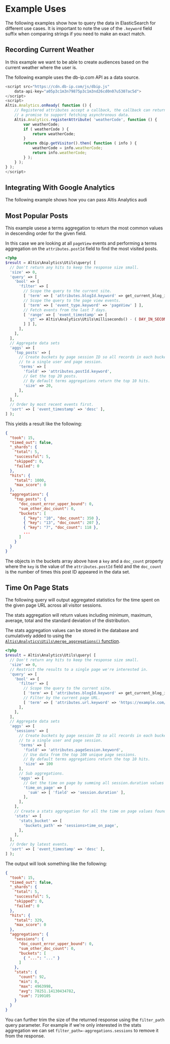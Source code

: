 # Example Uses

The following examples show how to query the data in ElasticSearch for different use cases. It is important to note the use of the `.keyword` field suffix when comparing strings if you need to make an exact match.

## Recording Current Weather

In this example we want to be able to create audiences based on the current weather where the user is.

The following example uses the db-ip.com API as a data source.

```js
<script src="https://cdn.db-ip.com/js/dbip.js"
	data-api-key="a05p3c1m3n79875p3c1m3nd26cd0n07u5307ac5d">
</script>
<script>
Altis.Analytics.onReady( function () {
	// Registered attributes accept a callback, the callback can return
	// a promise to support fetching asynchronous data.
	Altis.Analytics.registerAttribute( 'weatherCode', function () {
		var weatherCode;
		if ( weatherCode ) {
			return weatherCode;
		}
		return dbip.getVisitor().then( function ( info ) {
			weatherCode = info.weatherCode;
			return info.weatherCode;
		} );
	} );
} );
</script>
```

## Integrating With Google Analytics

The following example shows how you can pass Altis Analytics audi

## Most Popular Posts

This example usese a terms aggregation to return the most common values in descending order for the given field.

In this case we are looking at all `pageView` events and performing a terms aggregation on the `attributes.postId` field to find the most visited posts.

```php
<?php
$result = Altis\Analytics\Utils\query( [
  // Don't return any hits to keep the response size small.
  'size' => 0,
  'query' => [
    'bool' => [
      'filter' => [
        // Scope the query to the current site.
        [ 'term' => [ 'attributes.blogId.keyword' => get_current_blog_id() ] ],
        // Scope the query to the page view events.
        [ 'term' => [ 'event_type.keyword' => 'pageView' ] ],
        // Fetch events from the last 7 days.
        [ 'range' => [ 'event_timestamp' => [
          'gt' => Altis\Analytics\Utils\milliseconds() - ( DAY_IN_SECONDS * 7 * 1000 ),
        ] ] ],
      ],
    ],
  ],
  // Aggregate data sets
  'aggs' => [
    'top_posts' => [
      // Create buckets by page session ID so all records in each bucket belong
      // to a single user and page session.
      'terms' => [
        'field' => 'attributes.postId.keyword',
        // Get the top 20 posts.
        // By default terms aggregations return the top 10 hits.
        'size' => 20,
      ],
    ],
  ],
  // Order by most recent events first.
  'sort' => [ 'event_timestamp' => 'desc' ],
] );
```

This yields a result like the following:

```json
{
  "took": 15,
  "timed_out": false,
  "_shards": {
    "total": 5,
    "successful": 5,
    "skipped": 0,
    "failed": 0
  },
  "hits": {
    "total": 1000,
    "max_score": 0
  },
  "aggregations": {
    "top_posts": {
      "doc_count_error_upper_bound": 0,
      "sum_other_doc_count": 0,
      "buckets": [
        { "key": "10", "doc_count": 350 },
        { "key": "13", "doc_count": 207 },
        { "key": "7", "doc_count": 118 },
        ...
      ]
    }
  }
}
```

The objects in the buckets array above have a `key` and a `doc_count` property where the `key` is the value of the `attributes.postId` field and the `doc_count` is the number of times this post ID appeared in the data set.

## Time On Page Stats

The following query will output aggregated statistics for the time spent on the given page URL across all visitor sessions.

The stats aggregation will return values including minimum, maximum, average, total and the standard deviation of the distribution.

The stats aggregation values can be stored in the database and cumulatively added to using the [`Altis\Analytics\Utils\merge_aggregations()` function](./server-side-api.md#helper-functions).

```php
<?php
$result = Altis\Analytics\Utils\query( [
  // Don't return any hits to keep the response size small.
  'size' => 0,
  // Restrict the results to a single page we're interested in.
  'query' => [
    'bool' => [
      'filter' => [
        // Scope the query to the current site.
        [ 'term' => [ 'attributes.blogId.keyword' => get_current_blog_id() ] ],
        // Filter by the current page URL.
        [ 'term' => [ 'attributes.url.keyword' => 'https://example.com/page' ] ],
      ],
    ],
  ],
  // Aggregate data sets
  'aggs' => [
    'sessions' => [
      // Create buckets by page session ID so all records in each bucket belong
      // to a single user and page session.
      'terms' => [
        'field' => 'attributes.pageSession.keyword',
        // Use data from the top 100 unique page sessions.
        // By default terms aggregations return the top 10 hits.
        'size' => 100
      ],
      // Sub aggregations.
      'aggs' => [
        // Get the time on page by summing all session.duration values for the page session.
        'time_on_page' => [
          'sum' => [ 'field' => 'session.duration' ],
        ],
      ],
    ],
    // Create a stats aggregation for all the time on page values found above.
    'stats' => [
      'stats_bucket' => [
        'buckets_path' => 'sessions>time_on_page',
      ],
    ],
  ],
  // Order by latest events.
  'sort' => [ 'event_timestamp' => 'desc' ],
] );
```

The output will look something like the following:

```json
{
  "took": 15,
  "timed_out": false,
  "_shards": {
    "total": 5,
    "successful": 5,
    "skipped": 0,
    "failed": 0
  },
  "hits": {
    "total": 329,
    "max_score": 0
  },
  "aggregations": {
    "sessions": {
      "doc_count_error_upper_bound": 0,
      "sum_other_doc_count": 0,
      "buckets": [
        { "...": "..." }
      ]
    },
    "stats": {
      "count": 92,
      "min": 0,
      "max": 4963998,
      "avg": 78251.14130434782,
      "sum": 7199105
    }
  }
}
```

You can further trim the size of the returned response using the `filter_path` query parameter. For example if we're only interested in the stats aggregation we can set `filter_path=-aggregations.sessions` to remove it from the response.
